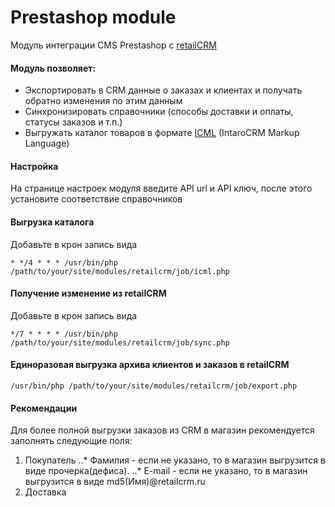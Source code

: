 Prestashop module
=================

Модуль интеграции CMS Prestashop c [retailCRM](http://www.retailcrm.com)

#### Модуль позволяет:

* Экспортировать в CRM данные о заказах и клиентах и получать обратно изменения по этим данным
* Синхронизировать справочники (способы доставки и оплаты, статусы заказов и т.п.)
* Выгружать каталог товаров в формате [ICML](http://retailcrm.ru/docs/Разработчики/ФорматICML) (IntaroCRM Markup Language)

#### Настройка

На странице настроек модуля введите API url и API ключ, после этого установите соответствие справочников

#### Выгрузка каталога

Добавьте в крон запись вида

```
* */4 * * * /usr/bin/php /path/to/your/site/modules/retailcrm/job/icml.php
```

#### Получение изменение из retailCRM

Добавьте в крон запись вида

```
*/7 * * * * /usr/bin/php /path/to/your/site/modules/retailcrm/job/sync.php
```

#### Единоразовая выгрузка архива клиентов и заказов в retailCRM

```
/usr/bin/php /path/to/your/site/modules/retailcrm/job/export.php
```

#### Рекомендации

Для более полной выгрузки заказов из CRM в магазин рекомендуется заполнять следующие поля:

1. Покупатель
..* Фамилия - если не указано, то в магазин выгрузится в виде прочерка(дефиса).
..* E-mail - если не указано, то в магазин выгрузится в виде md5(Имя)@retailcrm.ru
2. Доставка

